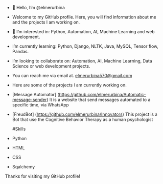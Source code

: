 - 👋 Hello, I’m @elmerurbina
- Welcome to my GitHub profile. Here, you will find information about me and the projects I am working on.
- 👀 I’m interested in: Python, Automation, AI, Machine Learning and web development.
-  I’m currently learning: Python, Django, NLTK, Java, MySQL, Tensor flow, Pandas.
-  I’m looking to collaborate on: Automation, AI, Machine Learning, Data Science or web development projects.
-  You can reach me via email at. elmerurbina570@gmail.com

-  Here are some of the projects I am currently working on.

-  [Message Automator] (https://github.com/elmerurbina/Automatic-message-sender) It is a website that send messages automated to a specific time, via WhatsApp
-  [FreudBot]  (https://github.com/elmerurbina/Innovators) This project is a Bot that use the Cognitive Behavior Therapy as a human psychologist

   #Skills
- Python
- HTML
- CSS
- Sqalchemy


Thanks for visiting my GitHub profile!



